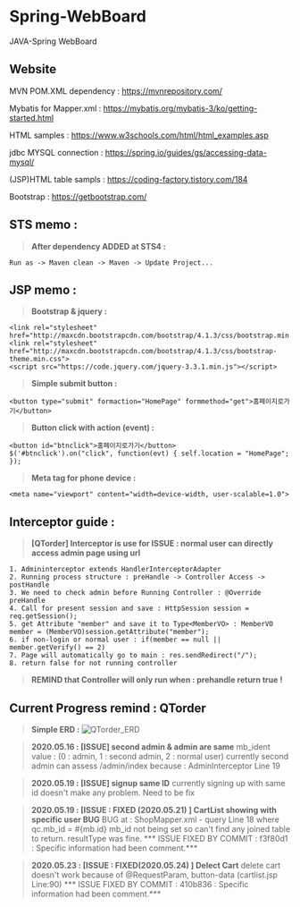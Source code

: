 




# Spring-WebBoard

JAVA-Spring WebBoard

## **Website**

MVN POM.XML dependency :
https://mvnrepository.com/

Mybatis for Mapper.xml :
https://mybatis.org/mybatis-3/ko/getting-started.html

HTML samples :
https://www.w3schools.com/html/html_examples.asp

jdbc MYSQL connection :
https://spring.io/guides/gs/accessing-data-mysql/

(JSP)HTML table sampls :
https://coding-factory.tistory.com/184

Bootstrap : 
https://getbootstrap.com/


## **STS memo :**

> **After dependency ADDED at STS4 :**

    Run as -> Maven clean -> Maven -> Update Project...

## **JSP memo :**

> **Bootstrap & jquery :**

    <link rel="stylesheet" href="http://maxcdn.bootstrapcdn.com/bootstrap/4.1.3/css/bootstrap.min.css">
    <link rel="stylesheet" href="http://maxcdn.bootstrapcdn.com/bootstrap/4.1.3/css/bootstrap-theme.min.css">
    <script src="https://code.jquery.com/jquery-3.3.1.min.js"></script>

> **Simple submit button :**

    <button type="submit" formaction="HomePage" formmethod="get">홈페이지로가기</button>

> **Button click with action (event) :**

    <button id="btnclick">홈페이지로가기</button>
    $('#btnclick').on("click", function(evt) { self.location = "HomePage"; });

> **Meta tag for phone device :**

    <meta name="viewport" content="width=device-width, user-scalable=1.0">

## **Interceptor  guide :**
> **[QTorder] Interceptor is use for ISSUE : 
normal user can directly access admin page using url**

    1. Admininterceptor extends HandlerInterceptorAdapter
    2. Running process structure : preHandle -> Controller Access -> postHandle
	3. We need to check admin before Running Controller : @Override preHandle
	4. Call for present session and save : HttpSession session = req.getSession();
	5. get Attribute "member" and save it to Type<MemberVO> : MemberVO member = (MemberVO)session.getAttribute("member");
	6. if non-login or normal user : if(member == null || member.getVerify() == 2)
	7. Page will automatically go to main : res.sendRedirect("/");
	8. return false for not running controller
> **REMIND that Controller will only run when : prehandle return true !**


## **Current Progress remind : QTorder**

>**Simple ERD :**
>![QTorder_ERD](https://user-images.githubusercontent.com/26129338/82665013-df4daf00-9c6d-11ea-9eae-dcec439e7510.JPG)

>**2020.05.16 : [ISSUE] second admin & admin are same**
>mb_ident value : (0 : admin, 1 : second admin, 2 : normal user)
>currently second admin can assess  /admin/index because : AdminInterceptor Line 19

>**2020.05.19 : [ISSUE] signup same ID**
>currently signing up with same id doesn't make any problem. Need to be fix

>**2020.05.19 : [ISSUE : FIXED (2020.05.21) ] CartList showing with specific user BUG**
>BUG at : ShopMapper.xml - query Line 18 where qc.mb_id = #{mb.id} 
>mb_id not being set so can't find any joined table to return. resultType was fine.
>*** ISSUE FIXED BY COMMIT : f3f80d1 : Specific information had been comment.***

>**2020.05.23 : [ISSUE : FIXED(2020.05.24) ] Delect Cart**
>delete cart doesn't work because of @RequestParam, button-data (cartlist.jsp Line:90)
>*** ISSUE FIXED BY COMMIT : 410b836 : Specific information had been comment.***